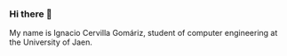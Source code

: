 ### Hi there 👋

My name is Ignacio Cervilla Gomáriz, student of computer engineering at the University of Jaen.
